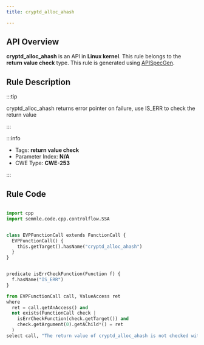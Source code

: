 ```yaml
---
title: cryptd_alloc_ahash

---
```



## API Overview
**cryptd_alloc_ahash** is an API in **Linux kernel**. This rule belongs to the **return value check** type. This rule is generated using [APISpecGen](../../tools/APISpecGen).
## Rule Description

:::tip

cryptd_alloc_ahash returns error pointer on failure, use IS_ERR to check the return value

:::

:::info

- Tags: **return value check**
- Parameter Index: **N/A**
- CWE Type: **CWE-253**

:::

## Rule Code
```python

import cpp
import semmle.code.cpp.controlflow.SSA


class EVPFunctionCall extends FunctionCall {
  EVPFunctionCall() {
    this.getTarget().hasName("cryptd_alloc_ahash")
  }
}


predicate isErrCheckFunction(Function f) {
  f.hasName("IS_ERR") 
}

from EVPFunctionCall call, ValueAccess ret
where
  ret = call.getAnAccess() and
  not exists(FunctionCall check |
    isErrCheckFunction(check.getTarget()) and
    check.getArgument(0).getAChild*() = ret
  )
select call, "The return value of cryptd_alloc_ahash is not checked with IS_ERR."
    
```